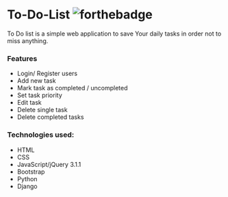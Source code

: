 # To-Do-List  ![forthebadge](https://forthebadge.com/images/badges/made-with-Python.svg)

To Do list is a simple web application to save Your daily tasks in order not to miss anything.

### Features
* Login/ Register users
* Add new task
* Mark task as completed / uncompleted
* Set task priority
* Edit task
* Delete single task
* Delete completed tasks

### Technologies used:
* HTML
* CSS
* JavaScript/jQuery 3.1.1
* Bootstrap
* Python
* Django
